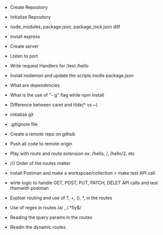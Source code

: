 - Create Repository
- Initialize Repository
- node_modules, package.json, package_lock.json diff
- Install express
- Create server
- LIsten to port
- Write request Handlers for /test /hello
- Install nodemon and update the scripts insdie package.json
- What are dependencies
- What is the use of "- g" flag while npm install
- Difference between caret and tilde(^ vs ~)

- initialize git
- .gitignore file
- Create a remote repo on github
- Push all code to remote origin
- Play with route and route extension ex. /hello, /, /hello/2, etc

- /// Order of the routes matter

- install Postman and make a workspcae/collection > make test API call
- wirte logic to handle GET, POST, PUT, PATCH, DELET API calls and test themwith postman
- Exploer routing and use of ?, +, (), \*, in the routes
- Use of regex in routes /a/ , /.\*fly$/
- Reading the query params in the routes
- Readin the dynamic routes
